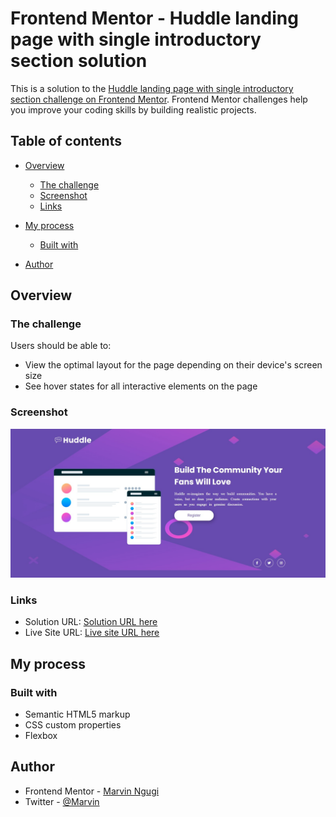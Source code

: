 # Frontend Mentor - Huddle landing page with single introductory section solution

This is a solution to the [Huddle landing page with single introductory section challenge on Frontend Mentor](https://www.frontendmentor.io/challenges/huddle-landing-page-with-a-single-introductory-section-B_2Wvxgi0). Frontend Mentor challenges help you improve your coding skills by building realistic projects. 

## Table of contents

- [Overview](#overview)
  - [The challenge](#the-challenge)
  - [Screenshot](#screenshot)
  - [Links](#links)
- [My process](#my-process)
  - [Built with](#built-with)
  
- [Author](#author)


## Overview

### The challenge

Users should be able to:

- View the optimal layout for the page depending on their device's screen size
- See hover states for all interactive elements on the page

### Screenshot

![](https://github.com/phoenix-mkay/FrontendMentor-Challenges/blob/master/huddle-landing-page-single-intro/images/screenshot.png)


### Links

- Solution URL: [Solution URL here](https://github.com/phoenix-mkay/FrontendMentor-Challenges/tree/master/huddle-landing-page-single-intro)
- Live Site URL: [Live site URL here](https://agitated-hugle-8a682e.netlify.app/)

## My process

### Built with

- Semantic HTML5 markup
- CSS custom properties
- Flexbox

## Author


- Frontend Mentor - [Marvin Ngugi](https://www.frontendmentor.io/profile/phoenix-mkay)
- Twitter - [@Marvin](https://www.twitter.com/Marvin00199204)
